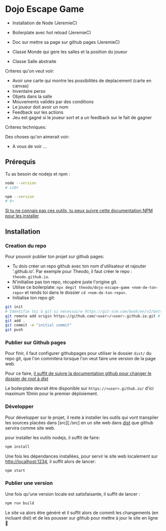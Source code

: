 # Dojo Escape Game

- Installation de Node (JeremieC)
- Boilerplate avec hot reload (JeremieC)
- Doc sur mettre sa page sur github pages (JeremieC)

- Classe Monde qui gere les salles et la position du joueur
- Classe Salle abstraite

Criteres qu'on veut voir:

- Avoir une carte qui montre les possibilités de deplacement (carte en canvas)
- Inventaire perso
- Objets dans la salle
- Mouvements validés par des conditions
- Le joueur doit avoir un nom
- Feedback sur les actions
- Jeu est gagné si le joueur sort et a un feedback sur le fait de gagner

Criteres techniques:

Des choses qu'on aimerait voir:

- A vous de voir ...

## Prérequis

Tu as besoin de nodejs et npm :

```bash
node --version
# v10+
```

```bash
npm --version
# 6+
```

[Si tu ne connais pas ces outils, tu peux suivre cette documentation NPM pour les installer](https://docs.npmjs.com/downloading-and-installing-node-js-and-npm)

## Installation

### Creation du repo

Pour pouvoir publier ton projet sur github pages:

- Tu dois créer un repo github avec ton nom d'utilisateur et rajouter '.github.io'. Par exemple pour Theodo, il faut créer le repo : `theodo.github.io`.
- N'initialise pas ton repo, récupère juste l'origine git.
- Utilise ce boilerplate: `npx degit theodo/dojo-escape-game <nom-de-ton-repo>` et rends toi dans le dossier `cd <nom-de-ton-repo>`.
- Initialise ton repo git:

```bash
git init
# Identifie toi à git si nécessaire https://git-scm.com/book/en/v2/Getting-Started-First-Time-Git-Setup
git remote add origin https://github.com/<user>/<user>.github.io.git # ou en ssh : git remote add origin git@github.com:<user>/<user>.github.io.git
git add .
git commit -m "initial commit"
git push
```

### Publier sur Github pages

Pour finir, il faut configurer githubpages pour utiliser le dossier `dist/` du repo git, que l'on commitera lorsque l'on veut faire une version de la page web.

Pour ce faire, [il suffit de suivre la documentation github pour changer le dossier de _root_ à *dist*](https://docs.github.com/en/free-pro-team@latest/github/working-with-github-pages/configuring-a-publishing-source-for-your-github-pages-site)

Le boilerplate devrait être disponible sur `https://<user>.github.io/` d'ici maximum 10min pour le premier déploiement.

### Développer

Pour développer sur le projet, il reste à installer les outils qui vont transpiler les sources placées dans [src][./src] en un site web dans [dist](./dist) que github servira comme site web.

pour installer les outils nodejs, il suffit de faire:

```bash
npm install
```

Une fois les dépendances installées, pour servir le site web localement sur [http://localhost:1234](http://localhost:1234), il suffit alors de lancer:

```bash
npm start
```

### Publier une version

Une fois qu'une version locale est satisfaisante, il suffit de lancer :

```bash
npm run build
```

Le site va alors être généré et il suffit alors de commit les changements (en incluant dist) et de les pousser sur github pour mettre à jour le site en ligne 🎉
